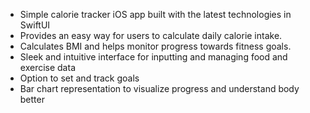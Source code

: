 - Simple calorie tracker iOS app built with the latest technologies in SwiftUI
- Provides an easy way for users to calculate daily calorie intake.
- Calculates BMI and helps monitor progress towards fitness goals.
- Sleek and intuitive interface for inputting and managing food and exercise data
- Option to set and track goals
- Bar chart representation to visualize progress and understand body better
